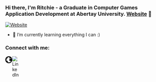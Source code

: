 ### Hi there, I'm Ritchie - a Graduate in Computer Games Application Development at Abertay University. [Website] 👋

[![Website](https://img.shields.io/website?label=devpilgrim.com&style=for-the-badge&url=https%3A%2F%2Fdevpilgrim.com)](https://devpilgrim.com/)


- 🌱 I’m currently learning everything I can :) 

### Connect with me:

[<img align="left" alt="devpilgrim.com" width="22px" src="https://raw.githubusercontent.com/iconic/open-iconic/master/svg/globe.svg" />][Website]
[<img align="left" alt="LinkedIn" width="22px" src="https://cdn.jsdelivr.net/npm/simple-icons@v3/icons/linkedin.svg" />][linkedin]


<br />
<br />

<!-- <summary>:zap: GitHub Stats</summary>

  <img alt="ybtre's GitHub Stats" src="https://github-readme-stats.vercel.app/api?username=ybtre&show_icons=true&hide_border=true&count_private=true&theme=gruvbox" />

  <br />

<summary>:zap: Most Used Languages</summary>
  <img alt="ybtre's Languages Stats" src="https://github-readme-stats.vercel.app/api/top-langs/?username=ybtre&layout=compact&card_width=300px" /> -->


[Website]: https://devpilgrim.com/
[linkedin]: https://www.linkedin.com/in/hristo-vuchev-699357195/
